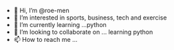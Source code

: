- 👋 Hi, I’m @roe-men
- 👀 I’m interested in sports, business, tech and exercise
- 🌱 I’m currently learning ...python
- 💞️ I’m looking to collaborate on ... learning python
- 📫 How to reach me ...

<!---
roe-men/roe-men is a ✨ special ✨ repository because its `README.md` (this file) appears on your GitHub profile.
You can click the Preview link to take a look at your changes.
--->
